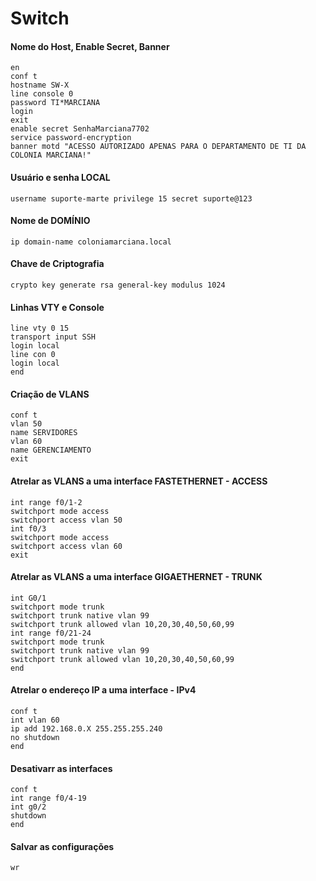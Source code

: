 # Switch 

#### Nome do Host, Enable Secret, Banner
 ```
en
conf t
hostname SW-X
line console 0
password TI*MARCIANA
login
exit
enable secret SenhaMarciana7702
service password-encryption
banner motd "ACESSO AUTORIZADO APENAS PARA O DEPARTAMENTO DE TI DA COLONIA MARCIANA!"
```

#### Usuário e senha LOCAL
```
username suporte-marte privilege 15 secret suporte@123
```

#### Nome de DOMÍNIO
```
ip domain-name coloniamarciana.local
```

#### Chave de Criptografia
```
crypto key generate rsa general-key modulus 1024
```
#### Linhas  VTY e Console 
```
line vty 0 15
transport input SSH
login local
line con 0
login local
end
```

#### Criação de VLANS
```
conf t
vlan 50
name SERVIDORES
vlan 60
name GERENCIAMENTO
exit
```

#### Atrelar as VLANS a uma interface FASTETHERNET - ACCESS
```
int range f0/1-2
switchport mode access
switchport access vlan 50
int f0/3
switchport mode access
switchport access vlan 60
exit
```

#### Atrelar as VLANS a uma interface GIGAETHERNET -  TRUNK
```
int G0/1
switchport mode trunk
switchport trunk native vlan 99
switchport trunk allowed vlan 10,20,30,40,50,60,99
int range f0/21-24
switchport mode trunk
switchport trunk native vlan 99
switchport trunk allowed vlan 10,20,30,40,50,60,99
end
```

#### Atrelar o endereço  IP a uma interface - IPv4
```
conf t
int vlan 60
ip add 192.168.0.X 255.255.255.240
no shutdown
end
```
#### Desativarr as interfaces
```
conf t
int range f0/4-19
int g0/2
shutdown
end
```
#### Salvar as configurações
```
wr
```





